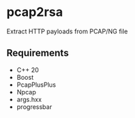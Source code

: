 # pcap2rsa
Extract HTTP payloads from PCAP/NG file

## Requirements

- C++ 20
- Boost
- PcapPlusPlus
- Npcap
- args.hxx
- progressbar
